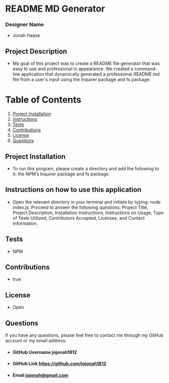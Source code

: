 # README MD Generator

### Designer Name
* Jonah Haase
## Project Description
* My goal of this project was to create a README file generator that was easy to use and professional in appearance. We created a command-line application that dynamically generated a professional README.md file from a user's input using the Inquirer package and fs package. 
# Table of Contents
1. [Project Installation](#project-installation)
2. [Instructions](#instructions-on-how-to-use-this-application)
3. [Tests](#tests)
4. [Contributions](#contributions)
5. [License](#license)
6. [Questions](#questions)

## Project Installation
* To run this program, please create a directory and add the following to it: the NPM’s Inquirer package and fs package.
## Instructions on how to use this application
* Open the relevant directory in your terminal and initiate by typing: node index.js.  Proceed to answer the following questions: Project Title, Project Description, Installation Instructions, Instructions on Usage, Type of Tests Utilized, Contributors Accepted, Licenses, and Contact Information.
## Tests
* NPM
## Contributions
* true
## License
* Open
## Questions
If you have any questions, please feel free to contact me through my GitHub account or my email address.
* #### GitHub Username    jojonah1812
* #### GitHub Link    https://github.com/jojonah1812
* #### Email    jojonah@gmail.com
